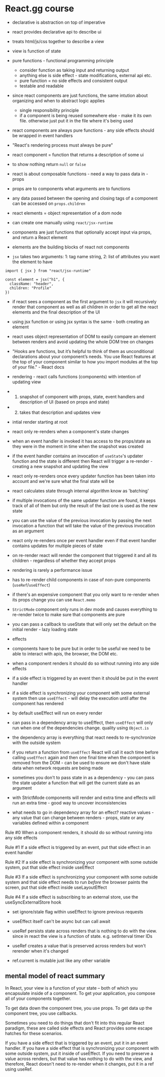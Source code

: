 # React.gg course

- declarative is abstraction on top of imperative
- react provides declarative api to describe ui
- treats html/js/css together to describe a view
- view is function of state

- pure functions - functional programming principle

  - consider function as taking input and returning output
  - anything else is side effect - state modifications, external api etc.
  - pure function = no side effects and consistent output
  - testable and readable

- since react components are just functions, the same intution about organizing and when to abstract logic applies
  - single responsibility principle
  - if a component is being reused somewhere else - make it its own file. otherwise just put it in the file where it's being used
- react components are always pure functions - any side effects should be wrapped in event handlers
- "React's rendering process must always be pure"

- react component = function that returns a description of some ui
- to show nothing return `null` or `false`

- react is about composable functions - need a way to pass data in - props
- props are to components what arguments are to functions
- any data passed between the opening and closing tags of a component can be accessed on `props.children`

- react elements = object representation of a dom node
- can create one manually using `react/jsx-runtime`
- components are just functions that optionally accept input via props, and return a React element
- elements are the building blocks of react not components
- `jsx` takes two arguments: 1: tag name string, 2: list of attributes you want the element to have

```
import { jsx } from "react/jsx-runtime"

const element = jsx("h1", {
  className: "header",
  children: "Profile"
})
```

- if react sees a component as the first argument to `jsx` it will recursively render that component as well as all children in order to get all the react elements and the final description of the UI
- using jsx function or using jsx syntax is the same - both creating an element
- react uses object representation of DOM to easily compare an element between renders and avoid updating the whole DOM tree on changes

- "Hooks are functions, but it’s helpful to think of them as unconditional declarations about your component’s needs. You use React features at the top of your component similar to how you import modules at the top of your file." - React docs

- rendering - react calls functions (components) with intention of updating view
- 1. snapshot of component with props, state, event handlers and description of UI (based on props and state)
- 2. takes that description and updates view
- intial render starting at root
- react only re-renders when a component's state changes
- when an event handler is invoked it has access to the props/state as they were in the moment in time when the snapshot was created
- if the event handler contains an invocation of `useState`'s updater function and the state is different then React will trigger a re-render - creating a new snapshot and updating the view
- react only re-renders once every updater function has been taken into account and we're sure what the final state will be
- react calculates state through internal algorithm know as 'batching'
- if multiple invocations of the same updater function are found, it keeps track of all of them but only the result of the last one is used as the new state
- you can use the value of the previous invocation by passing the next invocation a function that will take the value of the previous invocation as an argument
- react only re-renders once per event handler even if that event handler contains updates for multiple pieces of state
- on re-render react will render the component that triggered it and all its children - regardless of whether they accept props
- rendering is rarely a performance issue
- has to re-render child components in case of non-pure components (`useRef`/`useEffect`)
- if there's an expensive component that you only want to re-render when its props change you can use `React.memo`
- `StrictMode` component only runs in dev mode and causes everything to re-render twice to make sure that components are pure

- you can pass a callback to useState that will only set the default on the initial render - lazy loading state

- effects
- components have to be pure but in order to be useful we need to be able to interact with apis, the browser, the DOM etc.
- when a component renders it should do so without running into any side effects
- if a side effect is triggered by an event then it should be put in the event handler
- if a side effect is synchronizing your component with some external system then use `useEffect` - will delay the execution until after the component has rendered
- by default useEffect will run on every render
- can pass in a dependency array to useEffect, then `useEffect` will only run when one of the dependencies change. quality using `Object.is`
- the dependency array is everything that react needs to re-synchronize with the outside system
- if you return a function from `useEffect` React will call it each time before calling `useEffect` again and then one final time when the component is removed from the DOM - can be used to ensure we don't have stale data when network requests are being made

- sometimes you don't to pass state in as a dependency - you can pass the state updater a function that will get the current state as an argument
- with StrictMode components will render and extra time and effects will run an extra time - good way to uncover inconsistencies
- what needs to go in dependency array for an effect? reactive values - any value that can change between renders - props, state or any variables defined within a component

Rule #0
When a component renders, it should do so without running into any side effects

Rule #1
If a side effect is triggered by an event, put that side effect in an event handler

Rule #2
If a side effect is synchronizing your component with some outside system, put that side effect inside useEffect

Rule #3
If a side effect is synchronizing your component with some outside system and that side effect needs to run _before_ the browser paints the screen, put that side effect inside useLayoutEffect

Rule #4
If a side effect is subscribing to an external store, use the useSyncExternalStore hook

- set ignore/stale flag within useEffect to ignore previous requests
- useEffect itself can't be async but can call await

- useRef persists state across renders that is nothing to do with the view. since in react the view is a function of state. e.g. setInterval timer IDs
- useRef creates a value that is preserved across renders but won't rerender when it's changed
- ref.current is mutable just like any other variable

## mental model of react summary

In React, your view is a function of your state – both of which you encapsulate inside of a component. To get your application, you compose all of your components together.

To get data down the component tree, you use props. To get data up the component tree, you use callbacks.

Sometimes you need to do things that don't fit into this regular React paradigm, these are called side effects and React provides some escape hatches for these scenarios.

If you have a side effect that is triggered by an event, put it in an event handler. If you have a side effect that is synchronizing your component with some outside system, put it inside of useEffect. If you need to preserve a value across renders, but that value has nothing to do with the view, and therefore, React doesn't need to re-render when it changes, put it in a ref using useRef.
